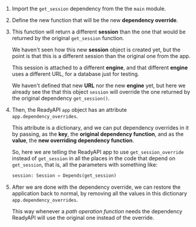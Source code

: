 1. Import the `get_session` dependency from the the `main` module.

2. Define the new function that will be the new **dependency override**.

3. This function will return a different **session** than the one that would be returned by the original `get_session` function.

    We haven't seen how this new **session** object is created yet, but the point is that this is a different session than the original one from the app.

    This session is attached to a different **engine**, and that different **engine** uses a different URL, for a database just for testing.

    We haven't defined that new **URL** nor the new **engine** yet, but here we already see the that this object `session` will override the one returned by the original dependency  `get_session()`.

4. Then, the ReadyAPI `app` object has an attribute `app.dependency_overrides`.

    This attribute is a dictionary, and we can put dependency overrides in it by passing, as the **key**, the **original dependency function**, and as the **value**, the **new overriding dependency function**.

    So, here we are telling the ReadyAPI app to use `get_session_override` instead of `get_session` in all the places in the code that depend on `get_session`, that is, all the parameters with something like:

    ```Python
    session: Session = Depends(get_session)
    ```

5. After we are done with the dependency override, we can restore the application back to normal, by removing all the values in this dictionary `app.dependency_overrides`.

    This way whenever a *path operation function* needs the dependency ReadyAPI will use the original one instead of the override.
